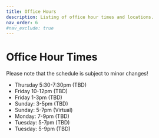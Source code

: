 ```yaml
---
title: Office Hours
description: Listing of office hour times and locations.
nav_order: 6
#nav_exclude: true
---
```


# Office Hour Times
Please note that the schedule is subject to minor changes!
- Thursday 5:30-7:30pm (TBD)
- Friday 10-12pm (TBD)
- Friday 1-3pm (TBD)
- Sunday: 3-5pm (TBD)
- Sunday: 5-7pm (Virtual)
- Monday: 7-9pm (TBD)
- Tuesday: 5-7pm (TBD)
- Tuesday: 5-9pm (TBD)
